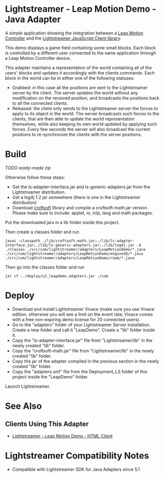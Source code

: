 # Lightstreamer - Leap Motion Demo - Java Adapter #
<!-- START DESCRIPTION lightstreamer-example-leapmotion-adapter-java -->

A simple application showing the integration between a [Leap Motion Controller](https://www.leapmotion.com/) and the [Lightstreamer JavaScript Client library](http://www.lightstreamer.com/docs/client_javascript_uni_api/index.html).

This demo displays a game field containing some small blocks. Each block is controlled by a different user connected to the same application through a Leap Motion Controller device. 

This adapter maintains a representation of the world containing all of the users' blocks and updates it accordingly with the clients commands.
Each block in the world can be in either one of the following statuses:

* Grabbed: in this case all the positions are sent to the Lightstreamer server by the client. The server updates the world without any 
modification on the received position, and broadcasts the positions back to all the connected clients. 
* Released: the client only sends to the Lightstreamer server the forces to apply to its object in the world. The server broadcasts such forces to 
the clients, that are then able to update the world representation themselves, while also keeping its own world updated by 
applying such forces. Every few seconds the server will also broadcast the current positions to re-synchronize the clients with the 
server positions. 

<!-- END DESCRIPTION lightstreamer-example-leapmotion-adapter-java -->

# Build #

_TODO ready-made zip_

Otherwise follow these steps:

* Get the ls-adapter-interface.jar and ls-generic-adapters.jar from the Lightstreamer distribution.
* Get a log4j 1.2 jar somewhere (there is one in the Lightstreamer distribution) 
* Download [croftsoft](http://sourceforge.net/projects/croftsoft/files/) library and compile a croftsoft-math.jar version. Please make sure to include: applet, io, inlp, lang and math packages.

Put the downloaded jars in a lib folder inside this project.

Then create a classes folder and run

```
javac -classpath ./lib/croftsoft-math.jar;./lib/ls-adapter-interface.jar;./lib/ls-generic-adapters.jar;./lib/log4j.jar -d ./classes ./src/com/lightstreamer/adapters/LeapMotionDemo/*.java ./src/com/lightstreamer/adapters/LeapMotionDemo/engine3D/*.java ./src/com/lightstreamer/adapters/LeapMotionDemo/room/*.java
```

Then go into the classes folder and run

```
jar cf ../deploy/LS_leapdemo_adapters.jar ./com
```

# Deploy #

* Download and install Lightstreamer Vivace (make sure you use Vivace edition, otherwise you will see a limit on the event rate; Vivace comes with a free non-expiring demo license for 20 connected users).
* Go to the "adapters" folder of your Lightstreamer Server installation. Create a new folder and call it "LeapDemo". Create a "lib" folder inside it.
* Copy the "ls-adapter-interface.jar" file from "Lightstreamer/lib" in the newly created "lib" folder.
* Copy the "croftsoft-math.jar" file from "Lightstreamer/lib" in the newly created "lib" folder.
* Copy the jar of the adapter compiled in the previous section in the newly created "lib" folder.
* Copy the "adapters.xml" file from the Deployment_LS folder of this project inside the "LeapDemo" folder.

Launch Lightstreamer.

# See Also #

## Clients Using This Adapter ##
<!-- START RELATED_ENTRIES -->

* [Lightstreamer - Leap Motion Demo - HTML Client](https://github.com/Weswit/Lightstreamer-example-LeapMotion-client-javascript)

<!-- END RELATED_ENTRIES -->

# Lightstreamer Compatibility Notes #

* Compatible with Lightstreamer SDK for Java Adapters since 5.1
